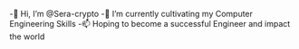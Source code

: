 -👋 Hi, I’m @Sera-crypto
-🌱 I’m currently cultivating my Computer Engineering Skills
-📫 Hoping to become a successful Engineer and impact the world

<!---
Sera-crypto/Sera-crypto is a ✨ special ✨ repository because its `README.md` (this file) appears on your GitHub profile.
You can click the Preview link to take a look at your changes.
--->
